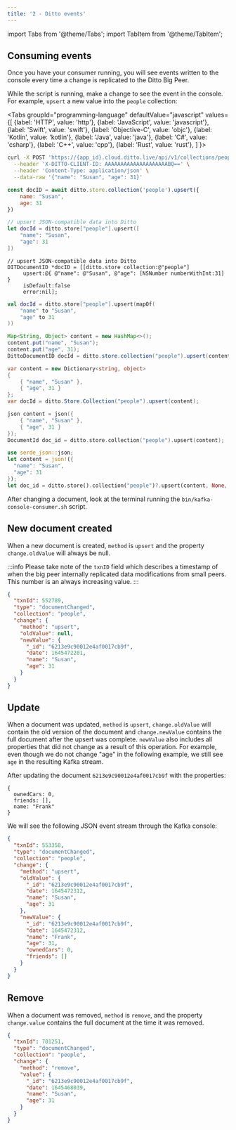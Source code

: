 ```yaml
---
title: '2 - Ditto events'
---
```


import Tabs from '@theme/Tabs';
import TabItem from '@theme/TabItem';

## Consuming events

Once you have your consumer running, you will see events written to the console every time a change is replicated to the Ditto Big Peer. 

While the script is running, make a change to see the event in the console. For example, `upsert` a new value into the `people` collection:


<Tabs
  groupId="programming-language"
  defaultValue="javascript"
  values={[
    {label: 'HTTP', value: 'http'},
    {label: 'JavaScript', value: 'javascript'},
    {label: 'Swift', value: 'swift'},
    {label: 'Objective-C', value: 'objc'},
    {label: 'Kotlin', value: 'kotlin'},
    {label: 'Java', value: 'java'},
    {label: 'C#', value: 'csharp'},
    {label: 'C++', value: 'cpp'},
    {label: 'Rust', value: 'rust'},
  ]
}>

<TabItem value="http">

  ```bash
  curl -X POST 'https://{app_id}.cloud.ditto.live/api/v1/collections/people/documents' \
    --header 'X-DITTO-CLIENT-ID: AAAAAAAAAAAAAAAAAAAABQ==' \
    --header 'Content-Type: application/json' \
    --data-raw '{"name": "Susan", "age": 31}'
  ```

</TabItem>
<TabItem value="javascript">

```js
const docID = await ditto.store.collection('people').upsert({
    name: "Susan",
    age: 31
})
```

</TabItem>
<TabItem value="swift">

```swift
// upsert JSON-compatible data into Ditto
let docId = ditto.store["people"].upsert([
    "name": "Susan",
    "age": 31
])
```

</TabItem>
<TabItem value="objc">

```objc
// upsert JSON-compatible data into Ditto
DITDocumentID *docID = [[ditto.store collection:@"people"]
     upsert:@{ @"name": @"Susan", @"age": [NSNumber numberWithInt:31] }
     isDefault:false
     error:nil];
```

</TabItem>
<TabItem value="kotlin">

```kotlin
val docId = ditto.store["people"].upsert(mapOf(
    "name" to "Susan",
    "age" to 31
))
```

</TabItem>
<TabItem value="java">

```java
Map<String, Object> content = new HashMap<>();
content.put("name", "Susan");
content.put("age", 31);
DittoDocumentID docId = ditto.store.collection("people").upsert(content);
```

</TabItem>
<TabItem value="csharp">

```csharp
var content = new Dictionary<string, object>
{
    { "name", "Susan" },
    { "age", 31 }
};
var docId = ditto.Store.Collection("people").upsert(content);
```

</TabItem>
<TabItem value="cpp">

```cpp
json content = json({
    { "name", "Susan" },
    { "age", 31 }
});
DocumentId doc_id = ditto.store.collection("people").upsert(content);
```

</TabItem>
<TabItem value="rust">

  ```rust
  use serde_json::json;
  let content = json!({
    "name": "Susan",
    "age": 31
  });
  let doc_id = ditto.store().collection("people")?.upsert(content, None, false)?;
  ```

</TabItem>
</Tabs>


After changing a document, look at the terminal running the `bin/kafka-console-consumer.sh` script. 

## New document created

When a new document is created, `method` is `upsert` and the property `change.oldValue` will always be null.

:::info
Please take note of the `txnID` field which describes a timestamp of when the big peer internally replicated data modifications from small peers. This number is an always increasing value.
:::

```json
{
  "txnId": 552789,
  "type": "documentChanged",
  "collection": "people",
  "change": {
    "method": "upsert",
    "oldValue": null,
    "newValue": {
      "_id": "6213e9c90012e4af0017cb9f",
      "date": 1645472201,
      "name": "Susan",
      "age": 31
    }
  }
}
```


## Update

When a document was updated, `method` is `upsert`, `change.oldValue` will contain the old version of the document and `change.newValue` contains the full document after the upsert was complete. `newValue` also includes all properties that did not change as a result of this operation. For example, even though we do not change "age" in the following example, we still see `age` in the resulting Kafka stream. 

After updating the document `6213e9c90012e4af0017cb9f` with the properties:
```
{
  ownedCars: 0, 
  friends: [], 
  name: "Frank"
}
```

We will see the following JSON event stream through the Kafka console:

```json
{
  "txnId": 553358,
  "type": "documentChanged",
  "collection": "people",
  "change": {
    "method": "upsert",
    "oldValue": {
      "_id": "6213e9c90012e4af0017cb9f",
      "date": 1645472312,
      "name": "Susan",
      "age": 31
    },
    "newValue": {
      "_id": "6213e9c90012e4af0017cb9f",
      "date": 1645472312,
      "name": "Frank",
      "age": 31,
      "ownedCars": 0,
      "friends": []
    }
  }
}
```


## Remove

When a document was removed, `method` is `remove`, and the property `change.value` contains the full document at the time it was removed. 

```json
{
  "txnId": 701251,
  "type": "documentChanged",
  "collection": "people",
  "change": {
    "method": "remove",
    "value": {
      "_id": "6213e9c90012e4af0017cb9f",
      "date": 1645468039,
      "name": "Susan",
      "age": 31 
    }
  }
}
```


